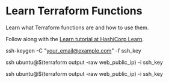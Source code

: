 # Learn Terraform Functions

Learn what Terraform functions are and how to use them.

Follow along with the [Learn tutorial at HashiCorp Learn](https://learn.hashicorp.com/tutorials/terraform/functions?in=terraform/configuration-language).


ssh-keygen -C "your_email@example.com" -f ssh_key

ssh ubuntu@$(terraform output -raw web_public_ip) -i ssh_key

ssh ubuntu@$(terraform output -raw web_public_ip) -i ssh_key